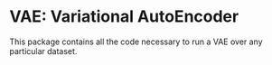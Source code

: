 # VAE: Variational AutoEncoder

This package contains all the code necessary to run a VAE over any particular dataset.
